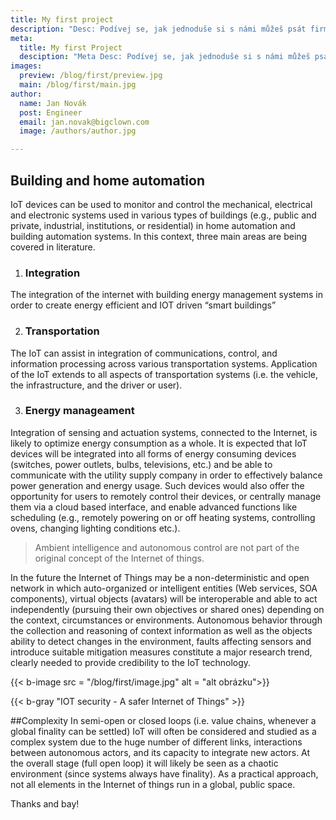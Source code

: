 ```yaml
---
title: My first project
description: "Desc: Podívej se, jak jednoduše si s námi můžeš psát firmware pro ARM Cortex M0+"
meta:
  title: My first Project
  desciption: "Meta Desc: Podívej se, jak jednoduše si s námi můžeš psát firmware pro ARM Cortex M0+"
images:
  preview: /blog/first/preview.jpg
  main: /blog/first/main.jpg
author:
  name: Jan Novák
  post: Engineer
  email: jan.novak@bigclown.com
  image: /authors/author.jpg

---
```


## Building and home automation

IoT devices can be used to monitor and control the mechanical, electrical and electronic systems used in various types of buildings (e.g., public and private, industrial, institutions, or residential) in home automation and building automation systems. In this context, three main areas are being covered in literature.

1. ### Integration
The integration of the internet with building energy management systems in order to create energy efficient and IOT driven “smart buildings”

2. ### Transportation
The IoT can assist in integration of communications, control, and information processing across various transportation systems. Application of the IoT extends to all aspects of transportation systems (i.e. the vehicle, the infrastructure, and the driver or user).

3. ### Energy manageament
Integration of sensing and actuation systems, connected to the Internet, is likely to optimize energy consumption as a whole. It is expected that IoT devices will be integrated into all forms of energy consuming devices (switches, power outlets, bulbs, televisions, etc.) and be able to communicate with the utility supply company in order to effectively balance power generation and energy usage. Such devices would also offer the opportunity for users to remotely control their devices, or centrally manage them via a cloud based interface, and enable advanced functions like scheduling (e.g., remotely powering on or off heating systems, controlling ovens, changing lighting conditions etc.).</p>

> Ambient intelligence and autonomous control are not part of the original concept of the Internet of things.

In the future the Internet of Things may be a non-deterministic and open network in which auto-organized or intelligent entities (Web services, SOA components), virtual objects (avatars) will be interoperable and able to act independently (pursuing their own objectives or shared ones) depending on the context, circumstances or environments. Autonomous behavior through the collection and reasoning of context information as well as the objects ability to detect changes in the environment, faults affecting sensors and introduce suitable mitigation measures constitute a major research trend, clearly needed to provide credibility to the IoT technology.

{{< b-image src = "/blog/first/image.jpg" alt = "alt obrázku">}}

{{< b-gray "IOT security - A safer Internet of Things" >}}

##Complexity
In semi-open or closed loops (i.e. value chains, whenever a global finality can be settled) IoT will often be considered and studied as a complex system due to the huge number of different links, interactions between autonomous actors, and its capacity to integrate new actors. At the overall stage (full open loop) it will likely be seen as a chaotic environment (since systems always have finality). As a practical approach, not all elements in the Internet of things run in a global, public space.

Thanks and bay!
